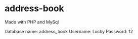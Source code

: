 # address-book

Made with PHP and MySql 

Database name: address_book
Username: Lucky
Password: 12 

